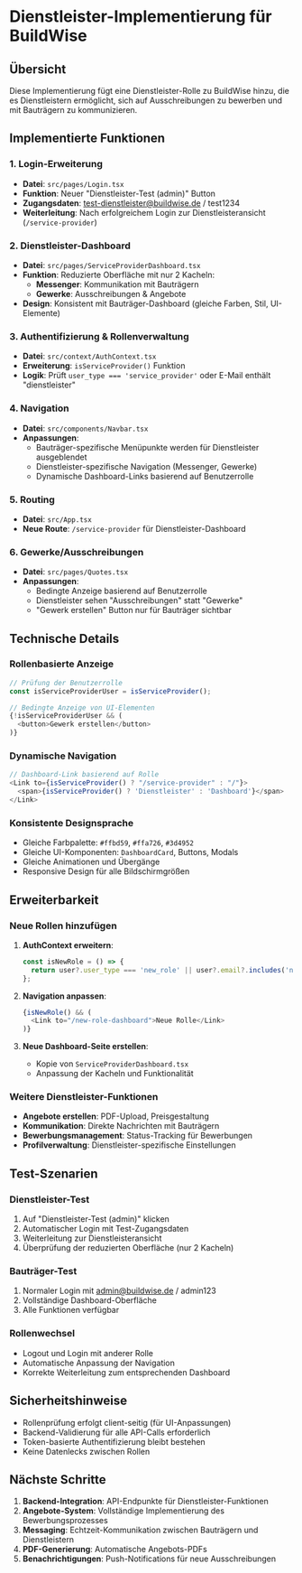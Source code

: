 # Dienstleister-Implementierung für BuildWise

## Übersicht

Diese Implementierung fügt eine Dienstleister-Rolle zu BuildWise hinzu, die es Dienstleistern ermöglicht, sich auf Ausschreibungen zu bewerben und mit Bauträgern zu kommunizieren.

## Implementierte Funktionen

### 1. Login-Erweiterung
- **Datei**: `src/pages/Login.tsx`
- **Funktion**: Neuer "Dienstleister-Test (admin)" Button
- **Zugangsdaten**: test-dienstleister@buildwise.de / test1234
- **Weiterleitung**: Nach erfolgreichem Login zur Dienstleisteransicht (`/service-provider`)

### 2. Dienstleister-Dashboard
- **Datei**: `src/pages/ServiceProviderDashboard.tsx`
- **Funktion**: Reduzierte Oberfläche mit nur 2 Kacheln:
  - **Messenger**: Kommunikation mit Bauträgern
  - **Gewerke**: Ausschreibungen & Angebote
- **Design**: Konsistent mit Bauträger-Dashboard (gleiche Farben, Stil, UI-Elemente)

### 3. Authentifizierung & Rollenverwaltung
- **Datei**: `src/context/AuthContext.tsx`
- **Erweiterung**: `isServiceProvider()` Funktion
- **Logik**: Prüft `user_type === 'service_provider'` oder E-Mail enthält "dienstleister"

### 4. Navigation
- **Datei**: `src/components/Navbar.tsx`
- **Anpassungen**:
  - Bauträger-spezifische Menüpunkte werden für Dienstleister ausgeblendet
  - Dienstleister-spezifische Navigation (Messenger, Gewerke)
  - Dynamische Dashboard-Links basierend auf Benutzerrolle

### 5. Routing
- **Datei**: `src/App.tsx`
- **Neue Route**: `/service-provider` für Dienstleister-Dashboard

### 6. Gewerke/Ausschreibungen
- **Datei**: `src/pages/Quotes.tsx`
- **Anpassungen**:
  - Bedingte Anzeige basierend auf Benutzerrolle
  - Dienstleister sehen "Ausschreibungen" statt "Gewerke"
  - "Gewerk erstellen" Button nur für Bauträger sichtbar

## Technische Details

### Rollenbasierte Anzeige
```typescript
// Prüfung der Benutzerrolle
const isServiceProviderUser = isServiceProvider();

// Bedingte Anzeige von UI-Elementen
{!isServiceProviderUser && (
  <button>Gewerk erstellen</button>
)}
```

### Dynamische Navigation
```typescript
// Dashboard-Link basierend auf Rolle
<Link to={isServiceProvider() ? "/service-provider" : "/"}>
  <span>{isServiceProvider() ? 'Dienstleister' : 'Dashboard'}</span>
</Link>
```

### Konsistente Designsprache
- Gleiche Farbpalette: `#ffbd59`, `#ffa726`, `#3d4952`
- Gleiche UI-Komponenten: `DashboardCard`, Buttons, Modals
- Gleiche Animationen und Übergänge
- Responsive Design für alle Bildschirmgrößen

## Erweiterbarkeit

### Neue Rollen hinzufügen
1. **AuthContext erweitern**:
   ```typescript
   const isNewRole = () => {
     return user?.user_type === 'new_role' || user?.email?.includes('newrole');
   };
   ```

2. **Navigation anpassen**:
   ```typescript
   {isNewRole() && (
     <Link to="/new-role-dashboard">Neue Rolle</Link>
   )}
   ```

3. **Neue Dashboard-Seite erstellen**:
   - Kopie von `ServiceProviderDashboard.tsx`
   - Anpassung der Kacheln und Funktionalität

### Weitere Dienstleister-Funktionen
- **Angebote erstellen**: PDF-Upload, Preisgestaltung
- **Kommunikation**: Direkte Nachrichten mit Bauträgern
- **Bewerbungsmanagement**: Status-Tracking für Bewerbungen
- **Profilverwaltung**: Dienstleister-spezifische Einstellungen

## Test-Szenarien

### Dienstleister-Test
1. Auf "Dienstleister-Test (admin)" klicken
2. Automatischer Login mit Test-Zugangsdaten
3. Weiterleitung zur Dienstleisteransicht
4. Überprüfung der reduzierten Oberfläche (nur 2 Kacheln)

### Bauträger-Test
1. Normaler Login mit admin@buildwise.de / admin123
2. Vollständige Dashboard-Oberfläche
3. Alle Funktionen verfügbar

### Rollenwechsel
- Logout und Login mit anderer Rolle
- Automatische Anpassung der Navigation
- Korrekte Weiterleitung zum entsprechenden Dashboard

## Sicherheitshinweise

- Rollenprüfung erfolgt client-seitig (für UI-Anpassungen)
- Backend-Validierung für alle API-Calls erforderlich
- Token-basierte Authentifizierung bleibt bestehen
- Keine Datenlecks zwischen Rollen

## Nächste Schritte

1. **Backend-Integration**: API-Endpunkte für Dienstleister-Funktionen
2. **Angebote-System**: Vollständige Implementierung des Bewerbungsprozesses
3. **Messaging**: Echtzeit-Kommunikation zwischen Bauträgern und Dienstleistern
4. **PDF-Generierung**: Automatische Angebots-PDFs
5. **Benachrichtigungen**: Push-Notifications für neue Ausschreibungen 